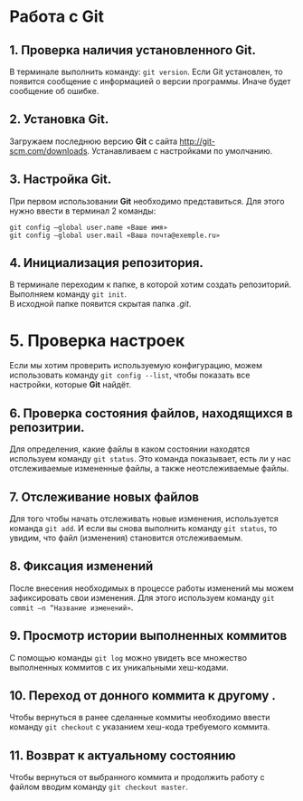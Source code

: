 # Работа с Git
## 1. Проверка наличия установленного Git.
В терминале выполнить команду: `git version`. 
Если  Git  установлен, то появится сообщение с информацией о версии программы. Иначе будет сообщение об ошибке.

## 2. Установка Git.
Загружаем последнюю версию **Git** с сайта http://git-scm.com/downloads.
Устанавливаем с настройками по умолчанию.

## 3. Настройка Git.
При первом использовании **Git** необходимо представиться. Для этого нужно ввести в терминал 2 команды:
```
git config –global user.name «Ваше имя»
git config –global user.mail «Ваша почта@exemple.ru»
```
## 4. Инициализация репозитория.
В терминале переходим к папке, в которой хотим создать репозиторий. Выполняем команду `git init`.  
В исходной папке появится скрытая папка *.git*.

# 5. Проверка настроек
Если мы хотим проверить используемую конфигурацию, можем использовать команду `git config --list`, чтобы показать все настройки, которые **Git** найдёт.

## 6. Проверка состояния  файлов, находящихся в репозитрии.
Для определения, какие файлы в каком состоянии находятся используем  команду `git status`. 
Это команда показывает, есть ли у нас отслеживаемые измененные файлы, а также неотслеживаемые файлы. 

## 7. Отслеживание новых файлов
Для того чтобы начать отслеживать  новые изменения, используется команда `git add`.
И если вы снова выполнить команду `git status`, то увидим, что файл (изменения)  становится отслеживаемым.  

## 8. Фиксация изменений
После внесения необходимых в процессе работы изменений мы можем зафиксировать свои изменения.  Для этого используем команду `git commit –n “Название изменений»`.

## 9. Просмотр истории выполненных коммитов  
С помощью команды `git log` можно увидеть все множество выполненных коммитов с их уникальными хеш-кодами.

## 10. Переход от донного коммита к другому .
Чтобы вернуться в ранее сделанные коммиты необходимо ввести команду `git checkout` с указанием хеш-кода требуемого коммита.

## 11. Возврат к актуальному состоянию
Чтобы вернуться от выбранного коммита и продолжить работу с файлом вводим команду `git checkout master`.

